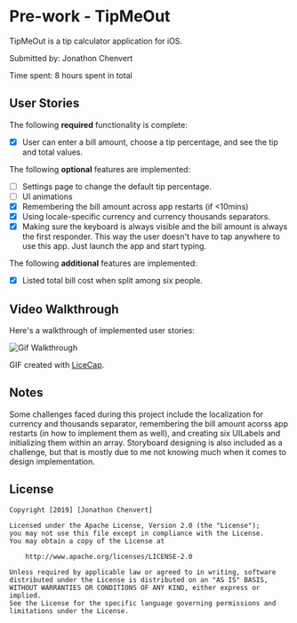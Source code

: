 # Pre-work - TipMeOut

TipMeOut is a tip calculator application for iOS.

Submitted by: Jonathon Chenvert

Time spent: 8 hours spent in total

## User Stories

The following **required** functionality is complete:

* [x] User can enter a bill amount, choose a tip percentage, and see the tip and total values.

The following **optional** features are implemented:
* [ ] Settings page to change the default tip percentage.
* [ ] UI animations
* [x] Remembering the bill amount across app restarts (if <10mins)
* [x] Using locale-specific currency and currency thousands separators.
* [x] Making sure the keyboard is always visible and the bill amount is always the first responder. This way the user doesn't have to tap anywhere to use this app. Just launch the app and start typing.

The following **additional** features are implemented:

- [x] Listed total bill cost when split among six people.

## Video Walkthrough 

Here's a walkthrough of implemented user stories:

<img src='https://imgur.com/a/6hxtgVk' title='Gif Walkthrough' width='' alt='Gif Walkthrough' />

GIF created with [LiceCap](http://www.cockos.com/licecap/).

## Notes

Some challenges faced during this project include the localization for currency and thousands separator, remembering the bill amount acorss app restarts (in how to implement them as well), and creating six UILabels and initializing them within an array. Storyboard designing is also included as a challenge, but that is mostly due to me not knowing much when it comes to design implementation.

## License

    Copyright [2019] [Jonathon Chenvert]

    Licensed under the Apache License, Version 2.0 (the "License");
    you may not use this file except in compliance with the License.
    You may obtain a copy of the License at

        http://www.apache.org/licenses/LICENSE-2.0

    Unless required by applicable law or agreed to in writing, software
    distributed under the License is distributed on an "AS IS" BASIS,
    WITHOUT WARRANTIES OR CONDITIONS OF ANY KIND, either express or implied.
    See the License for the specific language governing permissions and
    limitations under the License.
